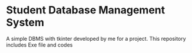 # Student Database Management System
A simple DBMS with tkinter developed by me for a project. This repository includes Exe file and codes 
